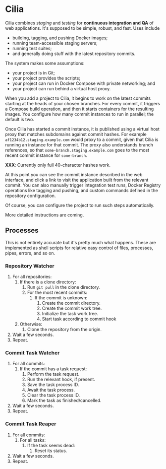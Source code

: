 # Cilia

Cilia combines *staging* and *testing* for **continuous integration
and QA** of web applications.  It's supposed to be simple, robust, and
fast.  Uses include

  - building, tagging, and pushing Docker images;
  - running team-accessible staging servers;
  - running test suites;
  - and generally doing stuff with the latest repository commits.

The system makes some assumptions:

  - your project is in Git;
  - your project provides the scripts;
  - your project can run in Docker Compose with private networking; and
  - your project can run behind a virtual host proxy.

When you add a project to Cilia, it begins to work on the latest
commits starting at the heads of your chosen branches.  For every
commit, it triggers a Compose build operation, and then it starts
containers for the resulting images.  You configure how many commit
instances to run in parallel; the default is two.

Once Cilia has started a commit instance, it is published using a
virtual host proxy that matches subdomains against commit hashes.  For
example `af1234b12.staging.example.com` would proxy to a commit, given
that Cilia is running an instance for that commit.  The proxy also
understands branch references, so that
`some-branch.staging.example.com` goes to the most recent commit
instance for `some-branch`.

**XXX**: Currently only full 40-character hashes work.

At this point you can see the commit instance described in the web
interface, and click a link to visit the application built from the
relevant commit.  You can also manually trigger integration test runs,
Docker Registry operations like tagging and pushing, and custom
commands defined in the repository configuration.

Of course, you can configure the project to run such steps
automatically.

More detailed instructions are coming.

## Processes

This is not entirely accurate but it's pretty much what happens.
These are implemented as shell scripts for relative easy control of
files, processes, pipes, errors, and so on.

### Repository Watcher

1. For all repositories:
    1. If there is a clone directory:
        1. Run `git pull` in the clone directory.
        2. For the most recent commits:
            1. If the commit is unknown:
                1. Create the commit directory.
                2. Create the commit work tree.
                3. Initialize the task work tree.
                4. Start task according to commit hook
    2. Otherwise:
        1. Clone the repository from the origin.
2. Wait a few seconds.
3. Repeat.

### Commit Task Watcher

1. For all commits:
    1. If the commit has a task request:
        1. Perform the task request.
        2. Run the relevant hook, if present.
        3. Save the task process ID.
        4. Await the task process.
        5. Clear the task process ID.
        6. Mark the task as finished/cancelled.
2. Wait a few seconds.
3. Repeat.

### Commit Task Reaper

1. For all commits:
    1. For all tasks:
        1. If the task seems dead:
            1. Reset its status.
2. Wait a few seconds.
3. Repeat.